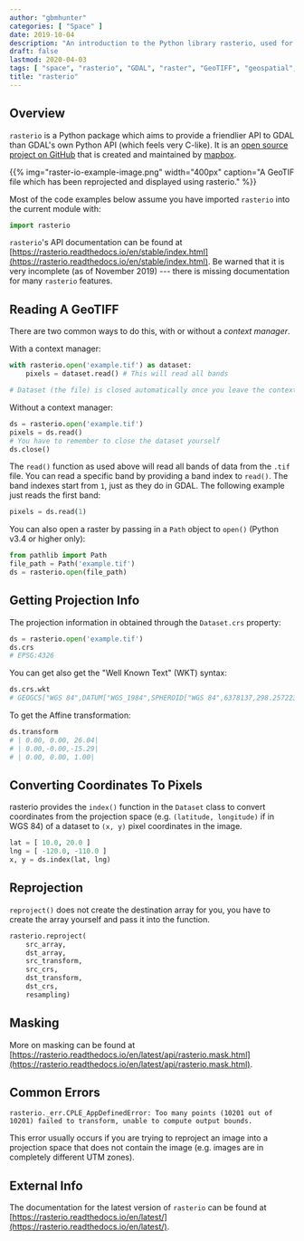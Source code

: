 ```yaml
---
author: "gbmhunter"
categories: [ "Space" ]
date: 2019-10-04
description: "An introduction to the Python library rasterio, used for manipulating geospatial data."
draft: false
lastmod: 2020-04-03
tags: [ "space", "rasterio", "GDAL", "raster", "GeoTIFF", "geospatial", "APIs", "mapbox", "Python", "projections", "context manager", "coordinates", "pixels" ]
title: "rasterio"
---
```


## Overview

`rasterio` is a Python package which aims to provide a friendlier API to GDAL than GDAL's own Python API (which feels very C-like). It is an [open source project on GitHub](https://github.com/mapbox/rasterio) that is created and maintained by [mapbox](https://www.mapbox.com/).

{{% img="raster-io-example-image.png" width="400px" caption="A GeoTIF file which has been reprojected and displayed using rasterio." %}}

Most of the code examples below assume you have imported `rasterio` into the current module with:

```py
import rasterio
```

`rasterio`'s API documentation can be found at [https://rasterio.readthedocs.io/en/stable/index.html](https://rasterio.readthedocs.io/en/stable/index.html). Be warned that it is very incomplete (as of November 2019) --- there is missing documentation for many `rasterio` features.

## Reading A GeoTIFF

There are two common ways to do this, with or without a _context manager_.

With a context manager:

```py
with rasterio.open('example.tif') as dataset:
    pixels = dataset.read() # This will read all bands

# Dataset (the file) is closed automatically once you leave the context
```

Without a context manager:

```py
ds = rasterio.open('example.tif')
pixels = ds.read()
# You have to remember to close the dataset yourself
ds.close()
```

The `read()` function as used above will read all bands of data from the `.tif` file. You can read a specific band by providing a band index to `read()`. The band indexes start from `1`, just as they do in GDAL. The following example just reads the first band:

```py
pixels = ds.read(1)
```

You can also open a raster by passing in a `Path` object to `open()` (Python v3.4 or higher only):

```py
from pathlib import Path
file_path = Path('example.tif')
ds = rasterio.open(file_path)
```

## Getting Projection Info

The projection information in obtained through the `Dataset.crs` property:

```py
ds = rasterio.open('example.tif')
ds.crs
# EPSG:4326
```

You can get also get the "Well Known Text" (WKT) syntax:

```py
ds.crs.wkt
# GEOGCS["WGS 84",DATUM["WGS_1984",SPHEROID["WGS 84",6378137,298.257223563,AUTHORITY["EPSG","7030"]],AUTHORITY["EPSG","6326"]],PRIMEM["Greenwich",0],UNIT["degree",0.0174532925199433,AUTHORITY["EPSG","9122"]],AXIS["Latitude",NORTH],AXIS["Longitude",EAST],AUTHORITY["EPSG","4326"]]
```

To get the Affine transformation:

```py
ds.transform
# | 0.00, 0.00, 26.04|
# | 0.00,-0.00,-15.29|
# | 0.00, 0.00, 1.00|
```

## Converting Coordinates To Pixels

rasterio provides the `index()` function in the `Dataset` class to convert coordinates from the projection space (e.g. `(latitude, longitude)` if in WGS 84) of a dataset to `(x, y)` pixel coordinates in the image. 

```py
lat = [ 10.0, 20.0 ]
lng = [ -120.0, -110.0 ]
x, y = ds.index(lat, lng)
```

## Reprojection

`reproject()` does not create the destination array for you, you have to create the array yourself and pass it into the function.

```py
rasterio.reproject(
    src_array,
    dst_array,
    src_transform,
    src_crs,
    dst_transform,
    dst_crs,
    resampling)
```

## Masking

More on masking can be found at [https://rasterio.readthedocs.io/en/latest/api/rasterio.mask.html](https://rasterio.readthedocs.io/en/latest/api/rasterio.mask.html).

## Common Errors

```text
rasterio._err.CPLE_AppDefinedError: Too many points (10201 out of 10201) failed to transform, unable to compute output bounds.
```

This error usually occurs if you are trying to reproject an image into a projection space that does not contain the image (e.g. images are in completely different UTM zones).

## External Info

The documentation for the latest version of `rasterio` can be found at [https://rasterio.readthedocs.io/en/latest/](https://rasterio.readthedocs.io/en/latest/).
